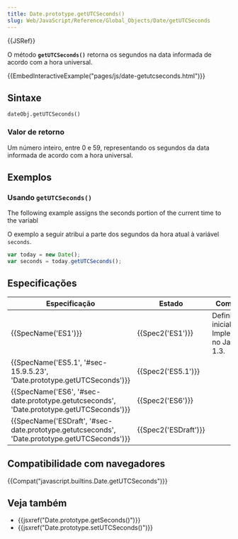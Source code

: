 ```yaml
---
title: Date.prototype.getUTCSeconds()
slug: Web/JavaScript/Reference/Global_Objects/Date/getUTCSeconds
---
```

{{JSRef}}

O método **`getUTCSeconds()`** retorna os segundos na data informada de acordo com a hora universal.

{{EmbedInteractiveExample("pages/js/date-getutcseconds.html")}}

## Sintaxe

```
dateObj.getUTCSeconds()
```

### Valor de retorno

Um número inteiro, entre 0 e 59, representando os segundos da data informada de acordo com a hora universal.

## Exemplos

### Usando `getUTCSeconds()`

The following example assigns the seconds portion of the current time to the variabl

O exemplo a seguir atribui a parte dos segundos da hora atual à variável `seconds`.

```js
var today = new Date();
var seconds = today.getUTCSeconds();
```

## Especificações

| Especificação                                                                                                                | Estado                       | Comentário                                         |
| ---------------------------------------------------------------------------------------------------------------------------- | ---------------------------- | -------------------------------------------------- |
| {{SpecName('ES1')}}                                                                                                     | {{Spec2('ES1')}}         | Definição inicial. Implementado no JavaScript 1.3. |
| {{SpecName('ES5.1', '#sec-15.9.5.23', 'Date.prototype.getUTCSeconds')}}                             | {{Spec2('ES5.1')}}     |                                                    |
| {{SpecName('ES6', '#sec-date.prototype.getutcseconds', 'Date.prototype.getUTCSeconds')}}         | {{Spec2('ES6')}}         |                                                    |
| {{SpecName('ESDraft', '#sec-date.prototype.getutcseconds', 'Date.prototype.getUTCSeconds')}} | {{Spec2('ESDraft')}} |                                                    |

## Compatibilidade com navegadores

{{Compat("javascript.builtins.Date.getUTCSeconds")}}

## Veja também

- {{jsxref("Date.prototype.getSeconds()")}}
- {{jsxref("Date.prototype.setUTCSeconds()")}}
